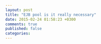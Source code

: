 ```yaml
---
layout: post
title: "EJB pool is it really necessary"
date: 2015-02-24 01:58:23 +0300
comments: true
published: false
categories: 
---
```

